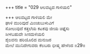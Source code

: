 +++
title = "029 ಆಲವಟ್ಟದ ಗಾಳಿಯಲಿ"

+++
ಆಲವಟ್ಟದ ಗಾಳಿಯಲಿ ಮೇ  
ಘಾಳಿ ಮುರಿವುದೆ ಮಿಂಚುಬುಳುವಿಗೆ  
ಸೋಲುವುದೆ ಕತ್ತಲೆಯ ಕಟಕವು ಜೀಯ ಚಿತ್ತೈಸು  
ಸೀಳಬಹುದೇ ಸೀಸದುಳಿಯಲಿ  
ಶೈಲವನು ಹರಿಯೊಲಿದ ಮನುಜರ  
ಮೇಲೆ ಮುನಿದೇಗುವರು ಕೆಲಬರು ಭೀಷ್ಮ ಹೇಳೆಂದ    ॥29॥